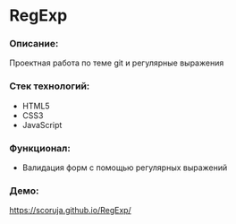 # RegExp


### Описание:
Проектная работа по теме git и регулярные выражения

### Стек технологий:
* HTML5
* CSS3
* JavaScript 

### Функционал:
* Валидация форм с помощью регулярных выражений

### Демо:
https://scoruja.github.io/RegExp/
